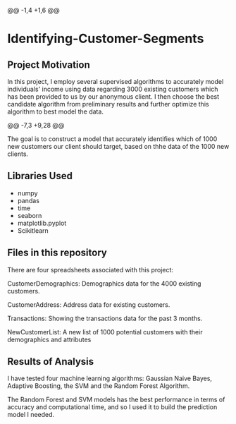 
@@ -1,4 +1,6 @@
# Identifying-Customer-Segments

## Project Motivation
In this project, I employ several supervised algorithms to accurately model individuals' income using data regarding 3000 existing customers which has been provided to us by our anonymous client. I then choose the best candidate algorithm from preliminary results and further optimize this algorithm to best model the data.

@@ -7,3 +9,28 @@

The goal is to construct a model that accurately identifies which of 1000 new customers our client should target, based on thhe data of the 1000 new clients. 

## Libraries Used
* numpy
* pandas
* time
* seaborn 
* matplotlib.pyplot
* Scikitlearn

## Files in this repository
There are four spreadsheets associated with this project:

CustomerDemographics: Demographics data for the 4000 existing customers.

CustomerAddress: Address data for existing customers.

Transactions: Showing the transactions data for the past 3 months.

NewCustomerList: A new list of 1000 potential customers with their demographics and attributes

## Results of Analysis
I have tested four machine learning algorithms: Gaussian Naive Bayes, Adaptive Boosting, the SVM and the 
Random Forest Algorithm.

The Random Forest and SVM models has the best performance in terms of accuracy and computational time,
and so I used it to build the prediction model I needed. 
